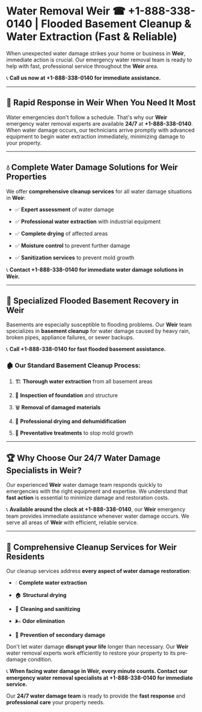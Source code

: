 # Water Removal Weir ☎ +1-888-338-0140 | Flooded Basement Cleanup & Water Extraction (Fast & Reliable)

When unexpected water damage strikes your home or business in **Weir**, immediate action is crucial. Our emergency water removal team is ready to help with fast, professional service throughout the **Weir** area. 

📞 **Call us now at +1-888-338-0140 for immediate assistance.**
---
## 🚀 Rapid Response in Weir When You Need It Most
Water emergencies don't follow a schedule. That's why our **Weir** emergency water removal experts are available **24/7** at **+1-888-338-0140**. When water damage occurs, our technicians arrive promptly with advanced equipment to begin water extraction immediately, minimizing damage to your property.
---
## 💧 Complete Water Damage Solutions for Weir Properties
We offer **comprehensive cleanup services** for all water damage situations in **Weir**:
- ✅ **Expert assessment** of water damage  
- ✅ **Professional water extraction** with industrial equipment  
- ✅ **Complete drying** of affected areas  
- ✅ **Moisture control** to prevent further damage  
- ✅ **Sanitization services** to prevent mold growth  
📞 **Contact +1-888-338-0140 for immediate water damage solutions in Weir.**
---
## 🌊 Specialized Flooded Basement Recovery in Weir
Basements are especially susceptible to flooding problems. Our **Weir** team specializes in **basement cleanup** for water damage caused by heavy rain, broken pipes, appliance failures, or sewer backups. 
📞 **Call +1-888-338-0140 for fast flooded basement assistance.**
### 🏚️ Our Standard Basement Cleanup Process:
1. 🏗️ **Thorough water extraction** from all basement areas  
2. 🔎 **Inspection of foundation** and structure  
3. 🗑️ **Removal of damaged materials**  
4. 💨 **Professional drying and dehumidification**  
5. 🚫 **Preventative treatments** to stop mold growth  
---
## 🏆 Why Choose Our 24/7 Water Damage Specialists in Weir?
Our experienced **Weir** water damage team responds quickly to emergencies with the right equipment and expertise. We understand that **fast action** is essential to minimize damage and restoration costs.
📞 **Available around the clock at +1-888-338-0140**, our **Weir** emergency team provides immediate assistance whenever water damage occurs. We serve all areas of **Weir** with efficient, reliable service.
---
## 🧹 Comprehensive Cleanup Services for Weir Residents
Our cleanup services address **every aspect of water damage restoration**:
- 💧 **Complete water extraction**  
- 🏠 **Structural drying**  
- 🧼 **Cleaning and sanitizing**  
- 🌬️ **Odor elimination**  
- 🚫 **Prevention of secondary damage**  
Don't let water damage **disrupt your life** longer than necessary. Our **Weir** water removal experts work efficiently to restore your property to its pre-damage condition.
📞 **When facing water damage in Weir, every minute counts. Contact our emergency water removal specialists at +1-888-338-0140 for immediate service.**
Our **24/7 water damage team** is ready to provide the **fast response** and **professional care** your property needs.
